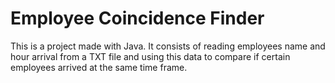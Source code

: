 # Employee Coincidence Finder
This is a project made with Java. It consists of reading employees name and hour arrival from a TXT file and using this data to compare if certain employees arrived at the same time frame.
